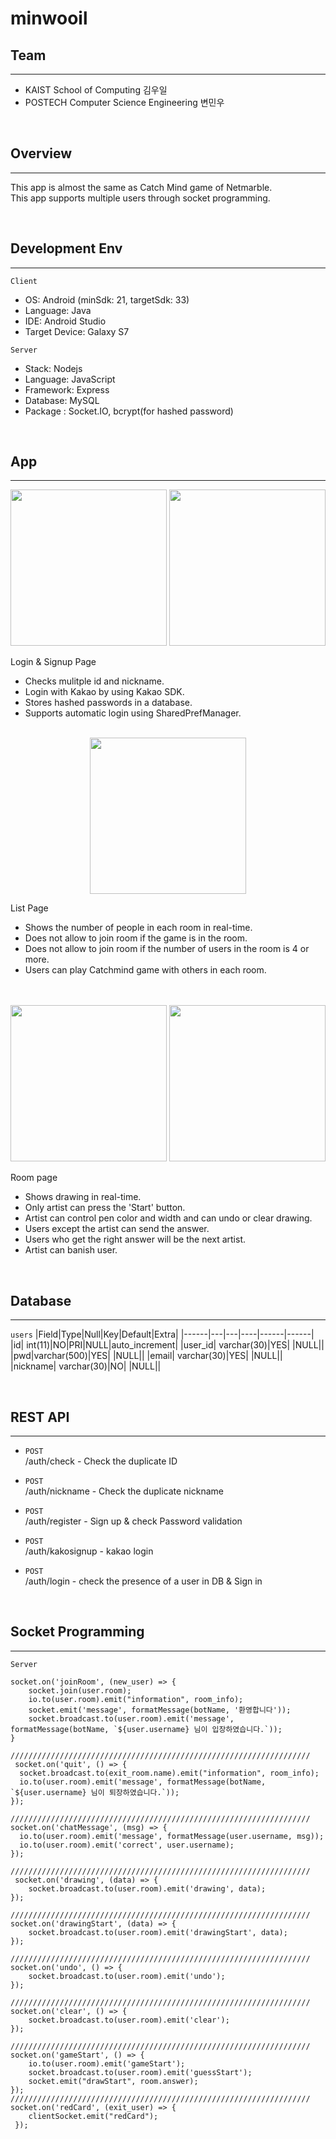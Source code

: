# minwooil


## Team
* * *
- KAIST School of Computing 김우일
- POSTECH Computer Science Engineering 변민우

<br>

## Overview
* * *
This app is almost the same as Catch Mind game of Netmarble. 
<br>This app supports multiple users through socket programming.

<br>

## Development Env
* * *

`Client`
- OS: Android (minSdk: 21, targetSdk: 33)
- Language: Java
- IDE: Android Studio
- Target Device: Galaxy S7

`Server`
- Stack: Nodejs
- Language: JavaScript
- Framework: Express
- Database: MySQL
- Package : Socket.IO, bcrypt(for hashed password)

<br>

## App 
* * *
<div style = "text-align: center;">
<image src = "./Server/public/images/loginpage.jpg" width ="250dp"> 
<image src = "./Server/public/images/signuppage.jpg" width ="250dp"> 
</div>

Login & Signup Page
- Checks mulitple id and nickname.
- Login with Kakao by using Kakao SDK.
- Stores hashed passwords in a database.
- Supports automatic login using SharedPrefManager.

<br>
<div style = "text-align: center;">
<image src = "./Server/public/images/listpage.jpg" width ="250dp"> 
</div>

List Page
- Shows the number of people in each room in real-time.
- Does not allow to join room if the game is in the room.
- Does not allow to join room if the number of users in the room is 4 or more.
- Users can play Catchmind game with others in each room.

<br>

<br>
<div style = "text-align: center;">
<image src = "./Server/public/images/beforestart.jpg" width ="250dp"> 
<image src = "./Server/public/images/playing.jpg" width ="250dp"> 
</div>

Room page

- Shows drawing in real-time.
- Only artist can press the 'Start' button.
- Artist can control pen color and width and can undo or clear drawing.
- Users except the artist can send the answer.
- Users who get the right answer will be the next artist.
- Artist can banish user.

<br>

## Database
* * *
`users`
|Field|Type|Null|Key|Default|Extra|
|------|---|---|----|------|------|
|id| int(11)|NO|PRI|NULL|auto_increment|
|user_id| varchar(30)|YES| |NULL||
|pwd|varchar(500)|YES| |NULL||
|email| varchar(30)|YES| |NULL||
|nickname| varchar(30)|NO|  |NULL||


<br>

## REST API
* * *

- `POST`
<br> /auth/check  - Check the duplicate ID

- `POST`
<br> /auth/nickname  - Check the duplicate nickname

- `POST`
<br> /auth/register  - Sign up & check Password validation 

- `POST`
<br> /auth/kakosignup  - kakao login

- `POST`
<br> /auth/login  - check the presence of a user in DB & Sign in


<br>

## Socket Programming
* * *

`Server`

    socket.on('joinRoom', (new_user) => {
        socket.join(user.room);
        io.to(user.room).emit("information", room_info);
        socket.emit('message', formatMessage(botName, '환영합니다'));
        socket.broadcast.to(user.room).emit('message', formatMessage(botName, `${user.username} 님이 입장하였습니다.`));
    }
      
    ///////////////////////////////////////////////////////////////////
     socket.on('quit', () => {
      socket.broadcast.to(exit_room.name).emit("information", room_info);
      io.to(user.room).emit('message', formatMessage(botName, `${user.username} 님이 퇴장하였습니다.`));
    });
      
    ///////////////////////////////////////////////////////////////////
    socket.on('chatMessage', (msg) => {
      io.to(user.room).emit('message', formatMessage(user.username, msg));
      io.to(user.room).emit('correct', user.username);
    });

    ///////////////////////////////////////////////////////////////////
     socket.on('drawing', (data) => {
        socket.broadcast.to(user.room).emit('drawing', data);
    });
    
    ///////////////////////////////////////////////////////////////////
    socket.on('drawingStart', (data) => {
        socket.broadcast.to(user.room).emit('drawingStart', data);
    });
    
    ///////////////////////////////////////////////////////////////////
    socket.on('undo', () => {
        socket.broadcast.to(user.room).emit('undo');
    });

    ///////////////////////////////////////////////////////////////////
    socket.on('clear', () => {
        socket.broadcast.to(user.room).emit('clear');
    });
    
    ///////////////////////////////////////////////////////////////////
    socket.on('gameStart', () => {
        io.to(user.room).emit('gameStart');
        socket.broadcast.to(user.room).emit('guessStart');
        socket.emit("drawStart", room.answer);
    });
    ///////////////////////////////////////////////////////////////////
    socket.on('redCard', (exit_user) => {
        clientSocket.emit("redCard");
     });






